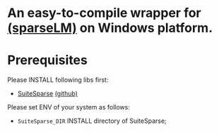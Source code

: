An easy-to-compile wrapper for [(sparseLM)](http://users.ics.forth.gr/~lourakis/sparseLM/) on Windows platform.
===============

# Prerequisites

Please INSTALL following libs first:

- [SuiteSparse](http://faculty.cse.tamu.edu/davis/suitesparse.html) [(github)](https://github.com/jlblancoc/suitesparse-metis-for-windows)

Please set ENV of your system as follows:

- `SuiteSparse_DIR`	INSTALL directory of SuiteSparse;

